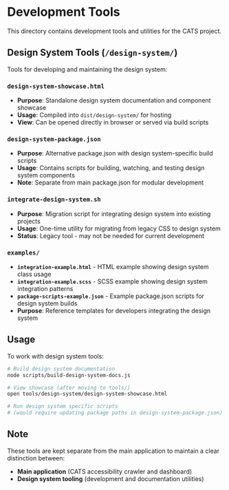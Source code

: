 # Development Tools

This directory contains development tools and utilities for the CATS project.

## Design System Tools (`/design-system/`)

Tools for developing and maintaining the design system:

### **`design-system-showcase.html`**

- **Purpose**: Standalone design system documentation and component showcase
- **Usage**: Compiled into `dist/design-system/` for hosting
- **View**: Can be opened directly in browser or served via build scripts

### **`design-system-package.json`**

- **Purpose**: Alternative package.json with design system-specific build
  scripts
- **Usage**: Contains scripts for building, watching, and testing design system
  components
- **Note**: Separate from main package.json for modular development

### **`integrate-design-system.sh`**

- **Purpose**: Migration script for integrating design system into existing
  projects
- **Usage**: One-time utility for migrating from legacy CSS to design system
- **Status**: Legacy tool - may not be needed for current development

### **`examples/`**

- **`integration-example.html`** - HTML example showing design system class
  usage
- **`integration-example.scss`** - SCSS example showing design system
  integration patterns
- **`package-scripts-example.json`** - Example package.json scripts for design
  system builds
- **Purpose**: Reference templates for developers integrating the design system

## Usage

To work with design system tools:

```bash
# Build design system documentation
node scripts/build-design-system-docs.js

# View showcase (after moving to tools/)
open tools/design-system/design-system-showcase.html

# Run design system specific scripts
# (would require updating package paths in design-system-package.json)
```

## Note

These tools are kept separate from the main application to maintain a clear
distinction between:

- **Main application** (CATS accessibility crawler and dashboard)
- **Design system tooling** (development and documentation utilities)
